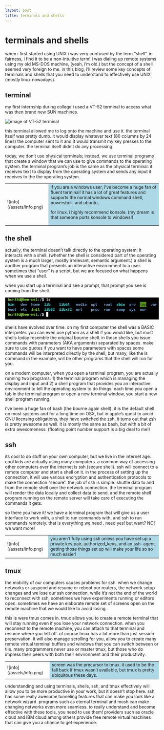 ```yaml
---
layout: post
title: terminals and shells
---
```


# terminals and shells

when i first started using UNIX i was very confused by the term “shell”. in fairness, i find it to be a non-intuitive term! i was dialing up remote systems using my old MS-DOS machine, (yeah, i’m old.) but the concept of a shell seemed very foreign to me. in this blog, i’ll review some key concepts of terminals and shells that you need to understand to effectively use UNIX (mostly linux nowadays).

## terminal

my first internship during college i used a VT-52 terminal to access what was then brand new SUN machines.

![image of VT-52 terminal](https://upload.wikimedia.org/wikipedia/commons/1/1c/Terminal-dec-vt52.jpg)

this terminal allowed me to log onto the machine and use it. the terminal itself was pretty dumb. it would display whatever text (80 columns by 24 lines) the computer sent to it and it would transmit my key presses to the computer. the terminal itself didn’t do any processing.

today, we don’t use physical terminals; instead, we use terminal programs that create a window that we can use to give commands to the operating system. the terminal program’s job is the same as the physical terminal: it receives text to display from the operating system and sends any input it receives to the the operating system.

<table>
<tr>
<td>
![info](/assets/info.png) 
</td>
<td bgcolor="lightblue">
if you are a windows user, i’ve become a huge fan of fluent terminal! it has a lot of great features and supports the normal windows command shell, powershell, and ubuntu.

for linux, i highly recommend konsole. (my dream is that someone ports konsole to windows!)
</td>
</tr>
</table>

## the shell

actually, the terminal doesn’t talk directly to the operating system; it interacts with a shell. (whether the shell is considered part of the operating system is a much larger, mostly irrelevant, semantic argument.) a shell is another program that presents an interactive environment to a user. sometimes that “user” is a script, but we are focused on what happens when we use a shell.

when you start up a terminal and see a prompt, that prompt you see is coming from the shell.

![shell with ls command](/assets/shell.png)

shells have evolved over time. on my first computer the shell was a BASIC interpreter. you can even use python as a shell if you would like, but most shells today resemble the original bourne shell. in these shells you issue commands with parameters (AKA arguments) separated by spaces. make sure to use quotes if you want to have parameters with spaces   some commands will be interpreted directly by the shell, but many, like the ls command in the example, will be other programs that the shell will run for you.

on a modern computer, when you open a terminal program, you are actually running two programs: 1) the terminal program which is managing the display and input and 2) a shell program that provides you an interactive environment to tell the operating system to do things. each time you open a tab in the terminal program or open a new terminal window, you start a new shell program running.

i’ve been a huge fan of bash (the bourne again shell). it is the default shell on most systems and for a long time on OSX, but in apple’s quest to avoid GNU licensing obligations, they have switched the zsh. it turns out that zsh is pretty awesome as well. it is mostly the same as bash, but with a bit of extra awesomeness. (floating point number support is a big deal to me!)

## ssh

its cool to do stuff on your own computer, but we live in the internet age. cool kids are actually using many computers. a common way of accessing other computers over the internet is ssh (secure shell). ssh will connect to a remote computer and start a shell on it. in the process of setting up the connection, it will use various encryption and authentication protocols to make the connection “secure”. the job of ssh is simple: shuttle data to and from the remote shell over the network connection. the terminal program will render the data locally and collect data to send, and the remote shell program running on the remote server will take care of executing the commands it gets.

so there you have it! we have a terminal program that will give us a user interface to work with, a shell to run commands with, and ssh to run commands remotely. that is everything we need . need yes! but want? NO! we want more!

<table>
<tr>
<td>
![info](/assets/info.png) 
</td>
<td bgcolor="lightblue">
you aren’t fully using ssh unless you have set up a private key pair, authorized_keys, and an ssh-agent. getting those things set up will make your life so so much easier!
</td>
</tr>
</table>

## tmux

the mobility of our computers causes problems for ssh. when we change networks or suspend and resume or reboot our routers, the network setup changes and we lose our ssh connection. while it’s not the end of the world to reconnect with ssh, sometimes we have experiments running or editors open. sometimes we have an elaborate remote set of screens open on the remote machine that we would like to avoid losing.

this is were tmux comes in. tmux allows you to create a remote terminal that will stay running even if you lose your network connection. when you reconnect to the remote machine, you can attach to that terminal and resume where you left off. of course tmux has a lot more than just session preservation. it will also manage scrolling for you, allow you to create many remote virtual terminal buffers and windows that you can switch between or tile. many programmers never use or master tmux, but those who do impress their peers with both their environment and their productivity.

<table>
<tr>
<td>
![info](/assets/info.png) 
</td>
<td bgcolor="lightblue">
screen was the precursor to tmux. it used to be the fall back if tmux wasn’t available, but tmux is pretty ubiquitous these days.
</td>
</tr>
</table>

understanding and using terminals, shells, ssh, and tmux effectively will allow you to be more productive in your work, but it doesn’t stop here. ssh has some really awesome tunneling features that can make you look like a network wizard. programs such as eternal terminal and mosh can make changing networks even more seamless. to really understand and become effective with these tools, you need to use them! providers such as oracle cloud and IBM cloud among others provide free remote virtual machines that can give you a chance to get experience.
